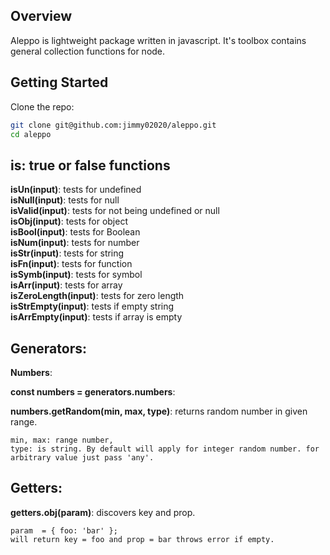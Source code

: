 ## Overview
Aleppo is lightweight package written in javascript. It's toolbox contains general collection functions for node.

## Getting Started
Clone the repo:
```sh
git clone git@github.com:jimmy02020/aleppo.git
cd aleppo
```

## is: true or false functions

**isUn(input)**: tests for undefined<br>
**isNull(input)**: tests for null<br>
**isValid(input)**: tests for not being undefined or null <br>
**isObj(input)**: tests for object<br>
**isBool(input)**: tests for Boolean<br>
**isNum(input)**: tests for number<br>
**isStr(input)**: tests for string<br>
**isFn(input)**: tests for function<br>
**isSymb(input)**: tests for symbol<br>
**isArr(input)**: tests for array<br>
**isZeroLength(input)**: tests for zero length<br>
**isStrEmpty(input)**: tests if empty string<br>
**isArrEmpty(input)**: tests if array is empty<br>

## Generators:

**Numbers**:

**const numbers = generators.numbers**:

**numbers.getRandom(min, max, type)**: returns random number in given range.

```
min, max: range number,
type: is string. By default will apply for integer random number. for arbitrary value just pass 'any'.
```

## Getters:

**getters.obj(param)**: discovers key and prop.

```
param  = { foo: 'bar' };
will return key = foo and prop = bar throws error if empty.
```
